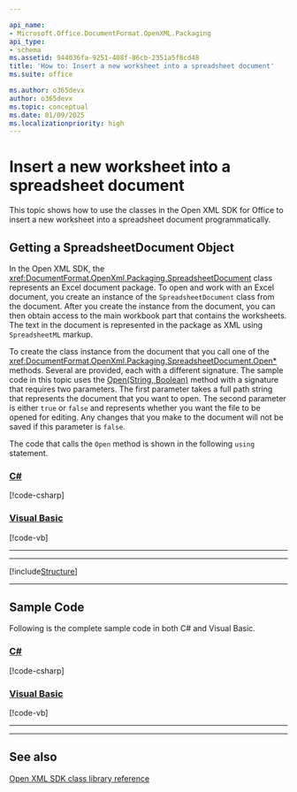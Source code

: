 ```yaml
---

api_name:
- Microsoft.Office.DocumentFormat.OpenXML.Packaging
api_type:
- schema
ms.assetid: 944036fa-9251-408f-86cb-2351a5f8cd48
title: 'How to: Insert a new worksheet into a spreadsheet document'
ms.suite: office

ms.author: o365devx
author: o365devx
ms.topic: conceptual
ms.date: 01/09/2025
ms.localizationpriority: high
---
```

# Insert a new worksheet into a spreadsheet document

This topic shows how to use the classes in the Open XML SDK for
Office to insert a new worksheet into a spreadsheet document
programmatically.

## Getting a SpreadsheetDocument Object

In the Open XML SDK, the <xref:DocumentFormat.OpenXml.Packaging.SpreadsheetDocument> class represents an
Excel document package. To open and work with an Excel document, you
create an instance of the `SpreadsheetDocument` class from the document.
After you create the instance from the document, you can then obtain
access to the main workbook part that contains the worksheets. The text
in the document is represented in the package as XML using `SpreadsheetML` markup.

To create the class instance from the document that you call one of the
<xref:DocumentFormat.OpenXml.Packaging.SpreadsheetDocument.Open*> methods. Several are provided, each
with a different signature. The sample code in this topic uses the [Open(String, Boolean)](/dotnet/api/documentformat.openxml.packaging.spreadsheetdocument.open?view=openxml-3.0.1#documentformat-openxml-packaging-spreadsheetdocument-open(system-string-system-boolean)) method with a
signature that requires two parameters. The first parameter takes a full
path string that represents the document that you want to open. The
second parameter is either `true` or `false` and represents whether you want the file to
be opened for editing. Any changes that you make to the document will
not be saved if this parameter is `false`.

The code that calls the `Open` method is
shown in the following `using` statement.

### [C#](#tab/cs-1)
[!code-csharp[](../../samples/spreadsheet/insert_a_new_worksheet/cs/Program.cs#snippet1)]

### [Visual Basic](#tab/vb-1)
[!code-vb[](../../samples/spreadsheet/insert_a_new_worksheet/vb/Program.vb#snippet1)]
***

--------------------------------------------------------------------------------

[!include[Structure](../includes/spreadsheet/structure.md)]

--------------------------------------------------------------------------------
## Sample Code

Following is the complete sample code in both C\# and Visual Basic.

### [C#](#tab/cs)
[!code-csharp[](../../samples/spreadsheet/insert_a_new_worksheet/cs/Program.cs#snippet0)]

### [Visual Basic](#tab/vb)
[!code-vb[](../../samples/spreadsheet/insert_a_new_worksheet/vb/Program.vb#snippet0)]
***

--------------------------------------------------------------------------------
## See also


[Open XML SDK class library reference](/office/open-xml/open-xml-sdk)

